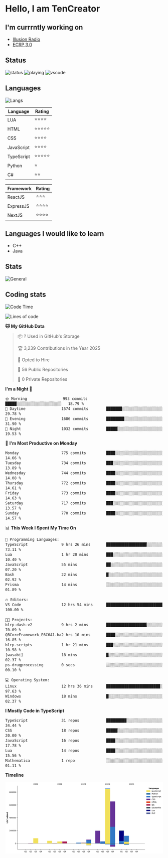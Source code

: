 # Hello, I am TenCreator

## I'm currrntly working on
- [Illusion Radio](https://illusionradio.co.uk/)
- [ECRP 3.0](http://github.com/Emerald-Coast-Roleplay/)

## Status
![status](https://api.statusbadges.me/badge/status/518334475038359555?simple=true&style=for-the-badge)
![playing](https://api.statusbadges.me/badge/playing/518334475038359555?style=for-the-badge)
![vscode](https://api.statusbadges.me/badge/vscode/518334475038359555?style=for-the-badge)

## Languages
![Langs](https://github-readme-stats.vercel.app/api/top-langs/?username=tencreator&layout=compact&theme=radical)


|Language|Rating|
|--------|------|
|LUA|⭐️⭐️⭐️⭐️|
|HTML|⭐️⭐️⭐️⭐️⭐️|
|CSS|⭐️⭐️⭐️⭐️|
|JavaScript|⭐️⭐️⭐️⭐️|
|TypeScript|⭐️⭐️⭐️⭐️⭐️|
|Python|⭐️|
|C#|⭐️⭐️ |

|Framework|Rating|
|--------|------|
|ReactJS|⭐️⭐️⭐|
|ExpressJS|⭐️⭐️⭐️⭐️|
|NextJS|⭐️⭐️⭐⭐️|

## Languages I would like to learn
- C++
- Java

## Stats
![General](https://github-readme-stats.vercel.app/api?username=tencreator&show_icons=true&theme=radical)

## Coding stats

<!--START_SECTION:waka-->
![Code Time](http://img.shields.io/badge/Code%20Time-612%20hrs%205%20mins-blue)

![Lines of code](https://img.shields.io/badge/From%20Hello%20World%20I%27ve%20Written-2.3%20million%20lines%20of%20code-blue)

**🐱 My GitHub Data** 

> 📦 ? Used in GitHub's Storage 
 > 
> 🏆 3,239 Contributions in the Year 2025
 > 
> 💼 Opted to Hire
 > 
> 📜 56 Public Repositories 
 > 
> 🔑 0 Private Repositories 
 > 
**I'm a Night 🦉** 

```text
🌞 Morning                993 commits         █████░░░░░░░░░░░░░░░░░░░░   18.79 % 
🌆 Daytime                1574 commits        ███████░░░░░░░░░░░░░░░░░░   29.78 % 
🌃 Evening                1686 commits        ████████░░░░░░░░░░░░░░░░░   31.90 % 
🌙 Night                  1032 commits        █████░░░░░░░░░░░░░░░░░░░░   19.53 % 
```
📅 **I'm Most Productive on Monday** 

```text
Monday                   775 commits         ████░░░░░░░░░░░░░░░░░░░░░   14.66 % 
Tuesday                  734 commits         ███░░░░░░░░░░░░░░░░░░░░░░   13.89 % 
Wednesday                744 commits         ████░░░░░░░░░░░░░░░░░░░░░   14.08 % 
Thursday                 772 commits         ████░░░░░░░░░░░░░░░░░░░░░   14.61 % 
Friday                   773 commits         ████░░░░░░░░░░░░░░░░░░░░░   14.63 % 
Saturday                 717 commits         ███░░░░░░░░░░░░░░░░░░░░░░   13.57 % 
Sunday                   770 commits         ████░░░░░░░░░░░░░░░░░░░░░   14.57 % 
```


📊 **This Week I Spent My Time On** 

```text
💬 Programming Languages: 
TypeScript               9 hrs 26 mins       ██████████████████░░░░░░░   73.11 % 
Lua                      1 hr 20 mins        ███░░░░░░░░░░░░░░░░░░░░░░   10.40 % 
JavaScript               55 mins             ██░░░░░░░░░░░░░░░░░░░░░░░   07.20 % 
Bash                     22 mins             █░░░░░░░░░░░░░░░░░░░░░░░░   02.92 % 
Prisma                   14 mins             ░░░░░░░░░░░░░░░░░░░░░░░░░   01.89 % 

🔥 Editors: 
VS Code                  12 hrs 54 mins      █████████████████████████   100.00 % 

🐱‍💻 Projects: 
blrp-dash-v2             9 hrs 2 mins        ██████████████████░░░░░░░   70.09 % 
QBCoreFramework_E6C6A1.ba2 hrs 10 mins       ████░░░░░░░░░░░░░░░░░░░░░   16.85 % 
blrp-scripts             1 hr 21 mins        ███░░░░░░░░░░░░░░░░░░░░░░   10.58 % 
[wasabi]                 18 mins             █░░░░░░░░░░░░░░░░░░░░░░░░   02.37 % 
ps-drugprocessing        0 secs              ░░░░░░░░░░░░░░░░░░░░░░░░░   00.10 % 

💻 Operating System: 
Linux                    12 hrs 36 mins      ████████████████████████░   97.63 % 
Windows                  18 mins             █░░░░░░░░░░░░░░░░░░░░░░░░   02.37 % 
```

**I Mostly Code in TypeScript** 

```text
TypeScript               31 repos            █████████░░░░░░░░░░░░░░░░   34.44 % 
CSS                      18 repos            █████░░░░░░░░░░░░░░░░░░░░   20.00 % 
JavaScript               16 repos            ████░░░░░░░░░░░░░░░░░░░░░   17.78 % 
Lua                      14 repos            ████░░░░░░░░░░░░░░░░░░░░░   15.56 % 
Mathematica              1 repo              ░░░░░░░░░░░░░░░░░░░░░░░░░   01.11 % 
```



**Timeline**

![Lines of Code chart](https://raw.githubusercontent.com/tencreator/tencreator/main/assets/bar_graph.png)


<!--END_SECTION:waka-->
